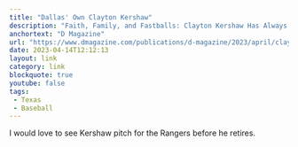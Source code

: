 ```yaml
---
title: "Dallas' Own Clayton Kershaw"
description: "Faith, Family, and Fastballs: Clayton Kershaw Has Always Belonged To Dallas."
anchortext: "D Magazine"
url: "https://www.dmagazine.com/publications/d-magazine/2023/april/clayton-kershaw-faith-family-and-fastballs/"
date: 2023-04-14T12:12:13
layout: link
category: link
blockquote: true
youtube: false
tags:
 - Texas
 - Baseball
---
```


I would love to see Kershaw pitch for the Rangers before he retires.